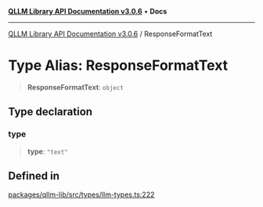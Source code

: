 [**QLLM Library API Documentation v3.0.6**](../README.md) • **Docs**

***

[QLLM Library API Documentation v3.0.6](../globals.md) / ResponseFormatText

# Type Alias: ResponseFormatText

> **ResponseFormatText**: `object`

## Type declaration

### type

> **type**: `"text"`

## Defined in

[packages/qllm-lib/src/types/llm-types.ts:222](https://github.com/quantalogic/qllm/blob/b15a3aa4af263bce36ea091a0f29bf1255b95497/packages/qllm-lib/src/types/llm-types.ts#L222)
